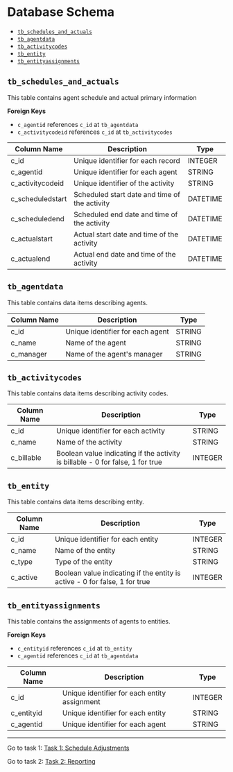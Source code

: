 # Database Schema

- [`tb_schedules_and_actuals`](#tb_schedules_and_actuals)
- [`tb_agentdata`](#tb_agentdata)
- [`tb_activitycodes`](#tb_activitycodes)
- [`tb_entity`](#tb_entity)
- [`tb_entityassignments`](#tb_entityassignments)


## `tb_schedules_and_actuals`

This table contains agent schedule and actual primary information

**Foreign Keys** 
- `c_agentid` references `c_id` at `tb_agentdata`
- `c_activitycodeid` references `c_id` at `tb_activitycodes`

| Column Name | Description | Type |
|-------------|-------------| ---- |
| c_id        | Unique identifier for each record | INTEGER |
| c_agentid   | Unique identifier for each agent | STRING |
| c_activitycodeid | Unique identifier of the activity | STRING |
| c_scheduledstart | Scheduled start date and time of the activity | DATETIME |
| c_scheduledend | Scheduled end date and time of the activity | DATETIME |
| c_actualstart | Actual start date and time of the activity | DATETIME |
| c_actualend | Actual end date and time of the activity | DATETIME |


## `tb_agentdata`

This table contains data items describing agents.

| Column Name | Description | Type |
|-------------|-------------| ---- |
| c_id        | Unique identifier for each agent | STRING |
| c_name      | Name of the agent | STRING |
| c_manager   | Name of the agent's manager | STRING |

## `tb_activitycodes`

This table contains data items describing activity codes.

| Column Name | Description | Type |
|-------------|-------------| ---- |
| c_id        | Unique identifier for each activity | STRING |
| c_name      | Name of the activity | STRING |
| c_billable  | Boolean value indicating if the activity is billable - 0 for false, 1 for true | INTEGER |

## `tb_entity`

This table contains data items describing entity.

| Column Name | Description | Type |
|-------------|-------------| ---- |
| c_id        | Unique identifier for each entity | INTEGER |
| c_name      | Name of the entity | STRING |
| c_type      | Type of the entity | STRING |
| c_active    | Boolean value indicating if the entity is active - 0 for false, 1 for true | INTEGER |

## `tb_entityassignments`

This table contains the assignments of agents to entities.

**Foreign Keys**
- `c_entityid` references `c_id` at `tb_entity`
- `c_agentid` references `c_id` at `tb_agentdata`	

| Column Name | Description | Type |
|-------------|-------------| ---- |
| c_id        | Unique identifier for each entity assignment | INTEGER |
| c_entityid  | Unique identifier for each entity | STRING |
| c_agentid   | Unique identifier for each agent | STRING |




---

Go to task 1: [Task 1: Schedule Adjustments](task-1-schedule-adjustments.md)

Go to task 2: [Task 2: Reporting](task-2-reporting.md)
